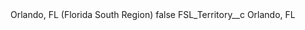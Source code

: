 <?xml version="1.0" encoding="UTF-8"?>
<CustomMetadata xmlns="http://soap.sforce.com/2006/04/metadata" xmlns:xsi="http://www.w3.org/2001/XMLSchema-instance" xmlns:xsd="http://www.w3.org/2001/XMLSchema">
    <label>Orlando, FL (Florida South Region)</label>
    <protected>false</protected>
    <values>
        <field>FSL_Territory__c</field>
        <value xsi:type="xsd:string">Orlando, FL</value>
    </values>
</CustomMetadata>
